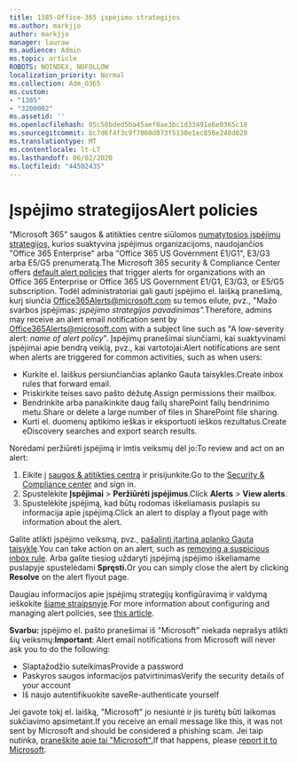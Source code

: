 ```yaml
---
title: 1385-Office-365 įspėjimo strategijos
ms.author: markjjo
author: markjjo
manager: lauraw
ms.audience: Admin
ms.topic: article
ROBOTS: NOINDEX, NOFOLLOW
localization_priority: Normal
ms.collection: Adm_O365
ms.custom:
- "1385"
- "3200002"
ms.assetid: ''
ms.openlocfilehash: 05c58bded5ba45aef8ae3bc1d33491e6e0365c18
ms.sourcegitcommit: bc7d6f4f3c9f7060d073f5130e1ec856e248d020
ms.translationtype: MT
ms.contentlocale: lt-LT
ms.lasthandoff: 06/02/2020
ms.locfileid: "44502435"
---
```

# <a name="alert-policies"></a><span data-ttu-id="81d77-102">Įspėjimo strategijos</span><span class="sxs-lookup"><span data-stu-id="81d77-102">Alert policies</span></span>

<span data-ttu-id="81d77-103">"Microsoft 365" saugos & atitikties centre siūlomos [numatytosios įspėjimų strategijos,](https://docs.microsoft.com/microsoft-365/compliance/alert-policies#default-alert-policies) kurios suaktyvina įspėjimus organizacijoms, naudojančios "Office 365 Enterprise" arba "Office 365 US Government E1/G1", E3/G3 arba E5/G5 prenumeratą.</span><span class="sxs-lookup"><span data-stu-id="81d77-103">The Microsoft 365 security & Compliance Center offers [default alert policies](https://docs.microsoft.com/microsoft-365/compliance/alert-policies#default-alert-policies) that trigger alerts for organizations with an Office 365 Enterprise or Office 365 US Government E1/G1, E3/G3, or E5/G5 subscription.</span></span> <span data-ttu-id="81d77-104">Todėl administratoriai gali gauti įspėjimo el. laišką pranešimą, kurį siunčia Office365Alerts@microsoft.com su temos eilute, pvz., "Mažo svarbos įspėjimas: *įspėjimo strategijos pavadinimas".*</span><span class="sxs-lookup"><span data-stu-id="81d77-104">Therefore, admins may receive an alert email notification sent by Office365Alerts@microsoft.com with a subject line such as "A low-severity alert: *name of alert policy*".</span></span> <span data-ttu-id="81d77-105">Įspėjimų pranešimai siunčiami, kai suaktyvinami įspėjimai apie bendrą veiklą, pvz., kai vartotojai:</span><span class="sxs-lookup"><span data-stu-id="81d77-105">Alert notifications are sent when alerts are triggered for common activities, such as when users:</span></span>

- <span data-ttu-id="81d77-106">Kurkite el. laiškus persiunčiančias aplanko Gauta taisykles.</span><span class="sxs-lookup"><span data-stu-id="81d77-106">Create inbox rules that forward email.</span></span>
- <span data-ttu-id="81d77-107">Priskirkite teises savo pašto dėžutę.</span><span class="sxs-lookup"><span data-stu-id="81d77-107">Assign permissions their mailbox.</span></span>
- <span data-ttu-id="81d77-108">Bendrinkite arba panaikinkite daug failų sharePoint failų bendrinimo metu.</span><span class="sxs-lookup"><span data-stu-id="81d77-108">Share or delete a large number of files in SharePoint file sharing.</span></span>
- <span data-ttu-id="81d77-109">Kurti el. duomenų aptikimo ieškas ir eksportuoti ieškos rezultatus.</span><span class="sxs-lookup"><span data-stu-id="81d77-109">Create eDiscovery searches and export search results.</span></span>

<span data-ttu-id="81d77-110">Norėdami peržiūrėti įspėjimą ir imtis veiksmų dėl jo:</span><span class="sxs-lookup"><span data-stu-id="81d77-110">To review and act on an alert:</span></span>

1. <span data-ttu-id="81d77-111">Eikite į [saugos & atitikties centrą](https://protection.office.com) ir prisijunkite.</span><span class="sxs-lookup"><span data-stu-id="81d77-111">Go to the [Security & Compliance center](https://protection.office.com) and sign in.</span></span>
2. <span data-ttu-id="81d77-112">Spustelėkite **Įspėjimai**  >  **Peržiūrėti įspėjimus**.</span><span class="sxs-lookup"><span data-stu-id="81d77-112">Click **Alerts** > **View alerts**.</span></span>
3. <span data-ttu-id="81d77-113">Spustelėkite įspėjimą, kad būtų rodomas iškeliamasis puslapis su informacija apie įspėjimą.</span><span class="sxs-lookup"><span data-stu-id="81d77-113">Click an alert to display a flyout page with information about the alert.</span></span>

<span data-ttu-id="81d77-114">Galite atlikti įspėjimo veiksmą, pvz., [pašalinti įtartiną aplanko Gauta taisyklę](https://docs.microsoft.com/microsoft-365/security/office-365-security/responding-to-a-compromised-email-account).</span><span class="sxs-lookup"><span data-stu-id="81d77-114">You can take action on an alert, such as [removing a suspicious inbox rule](https://docs.microsoft.com/microsoft-365/security/office-365-security/responding-to-a-compromised-email-account).</span></span> <span data-ttu-id="81d77-115">Arba galite tiesiog uždaryti įspėjimą įspėjimo iškeliamame puslapyje spustelėdami **Spręsti.**</span><span class="sxs-lookup"><span data-stu-id="81d77-115">Or you can simply close the alert by clicking **Resolve** on the alert flyout page.</span></span>

<span data-ttu-id="81d77-116">Daugiau informacijos apie įspėjimų strategijų konfigūravimą ir valdymą ieškokite [šiame straipsnyje](https://docs.microsoft.com/microsoft-365/compliance/alert-policies).</span><span class="sxs-lookup"><span data-stu-id="81d77-116">For more information about configuring and managing alert policies, see  [this article](https://docs.microsoft.com/microsoft-365/compliance/alert-policies).</span></span>

<span data-ttu-id="81d77-117">**Svarbu:** įspėjimo el. pašto pranešimai iš "Microsoft" niekada neprašys atlikti šių veiksmų:</span><span class="sxs-lookup"><span data-stu-id="81d77-117">**Important**: Alert email notifications from Microsoft will never ask you to do the following:</span></span>

- <span data-ttu-id="81d77-118">Slaptažodžio suteikimas</span><span class="sxs-lookup"><span data-stu-id="81d77-118">Provide a password</span></span>
- <span data-ttu-id="81d77-119">Paskyros saugos informacijos patvirtinimas</span><span class="sxs-lookup"><span data-stu-id="81d77-119">Verify the security details of your account</span></span>
- <span data-ttu-id="81d77-120">Iš naujo autentifikuokite save</span><span class="sxs-lookup"><span data-stu-id="81d77-120">Re-authenticate yourself</span></span>

<span data-ttu-id="81d77-121">Jei gavote tokį el. laišką, "Microsoft" jo nesiuntė ir jis turėtų būti laikomas sukčiavimo apsimetant.</span><span class="sxs-lookup"><span data-stu-id="81d77-121">If you receive an email message like this, it was not sent by Microsoft and should be considered a phishing scam.</span></span> <span data-ttu-id="81d77-122">Jei taip nutinka, [praneškite apie tai "Microsoft".](https://docs.microsoft.com/microsoft-365/security/office-365-security/report-junk-email-and-phishing-scams-in-outlook-on-the-web-eop)</span><span class="sxs-lookup"><span data-stu-id="81d77-122">If that happens, please [report it to Microsoft](https://docs.microsoft.com/microsoft-365/security/office-365-security/report-junk-email-and-phishing-scams-in-outlook-on-the-web-eop).</span></span>